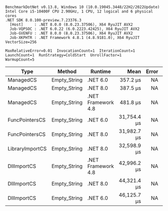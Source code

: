 ```

BenchmarkDotNet v0.13.8, Windows 10 (10.0.19045.3448/22H2/2022Update)
Intel Core i5-10400F CPU 2.90GHz, 1 CPU, 12 logical and 6 physical cores
.NET SDK 8.0.100-preview.7.23376.3
  [Host]     : .NET 8.0.0 (8.0.23.37506), X64 RyuJIT AVX2
  Job-VQPSOC : .NET 6.0.22 (6.0.2223.42425), X64 RyuJIT AVX2
  Job-GVENFU : .NET 8.0.0 (8.0.23.37506), X64 RyuJIT AVX2
  Job-XKPHTR : .NET Framework 4.8.1 (4.8.9181.0), X64 RyuJIT VectorSize=256

MaxRelativeError=0.01  InvocationCount=1  IterationCount=1  
LaunchCount=1  RunStrategy=ColdStart  UnrollFactor=1  
WarmupCount=5  

```
| Type            | Method       | Runtime            | Mean        | Error | Median      | Min         | Max         | Allocated |
|---------------- |------------- |------------------- |------------:|------:|------------:|------------:|------------:|----------:|
| ManagedCS       | Empty_String | .NET 6.0           |    357.2 μs |    NA |    357.2 μs |    357.2 μs |    357.2 μs |     640 B |
| ManagedCS       | Empty_String | .NET 8.0           |    387.5 μs |    NA |    387.5 μs |    387.5 μs |    387.5 μs |     400 B |
| ManagedCS       | Empty_String | .NET Framework 4.8 |    481.8 μs |    NA |    481.8 μs |    481.8 μs |    481.8 μs |         - |
| FuncPointersCS  | Empty_String | .NET 6.0           | 31,754.4 μs |    NA | 31,754.4 μs | 31,754.4 μs | 31,754.4 μs |     688 B |
| FuncPointersCS  | Empty_String | .NET 8.0           | 31,982.7 μs |    NA | 31,982.7 μs | 31,982.7 μs | 31,982.7 μs |     448 B |
| LibraryImportCS | Empty_String | .NET 8.0           | 32,598.9 μs |    NA | 32,598.9 μs | 32,598.9 μs | 32,598.9 μs |     400 B |
| DllImportCS     | Empty_String | .NET Framework 4.8 | 42,996.2 μs |    NA | 42,996.2 μs | 42,996.2 μs | 42,996.2 μs |         - |
| DllImportCS     | Empty_String | .NET 8.0           | 44,321.4 μs |    NA | 44,321.4 μs | 44,321.4 μs | 44,321.4 μs |     400 B |
| DllImportCS     | Empty_String | .NET 6.0           | 46,125.7 μs |    NA | 46,125.7 μs | 46,125.7 μs | 46,125.7 μs |     640 B |
